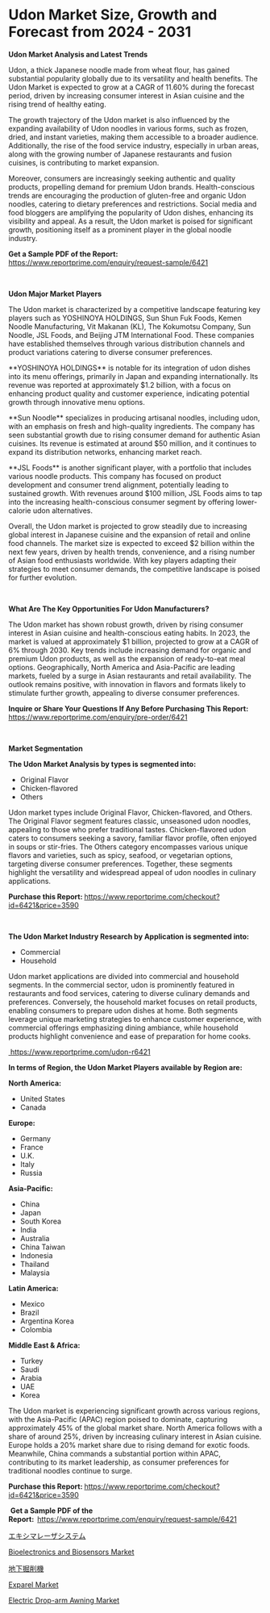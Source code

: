 <p><h1>Udon Market Size, Growth and Forecast from 2024 - 2031</h1></p><p><strong>Udon Market Analysis and Latest Trends</strong></p>
<p><p>Udon, a thick Japanese noodle made from wheat flour, has gained substantial popularity globally due to its versatility and health benefits. The Udon Market is expected to grow at a CAGR of 11.60% during the forecast period, driven by increasing consumer interest in Asian cuisine and the rising trend of healthy eating. </p><p>The growth trajectory of the Udon market is also influenced by the expanding availability of Udon noodles in various forms, such as frozen, dried, and instant varieties, making them accessible to a broader audience. Additionally, the rise of the food service industry, especially in urban areas, along with the growing number of Japanese restaurants and fusion cuisines, is contributing to market expansion.</p><p>Moreover, consumers are increasingly seeking authentic and quality products, propelling demand for premium Udon brands. Health-conscious trends are encouraging the production of gluten-free and organic Udon noodles, catering to dietary preferences and restrictions. Social media and food bloggers are amplifying the popularity of Udon dishes, enhancing its visibility and appeal. As a result, the Udon market is poised for significant growth, positioning itself as a prominent player in the global noodle industry.</p></p>
<p><strong>Get a Sample PDF of the Report:&nbsp;</strong> <a href="https://www.reportprime.com/enquiry/request-sample/6421">https://www.reportprime.com/enquiry/request-sample/6421</a></p>
<p>&nbsp;</p>
<p><strong>Udon Major Market Players</strong></p>
<p><p>The Udon market is characterized by a competitive landscape featuring key players such as YOSHINOYA HOLDINGS, Sun Shun Fuk Foods, Kemen Noodle Manufacturing, Vit Makanan (KL), The Kokumotsu Company, Sun Noodle, JSL Foods, and Beijing JTM International Food. These companies have established themselves through various distribution channels and product variations catering to diverse consumer preferences.</p><p>**YOSHINOYA HOLDINGS** is notable for its integration of udon dishes into its menu offerings, primarily in Japan and expanding internationally. Its revenue was reported at approximately $1.2 billion, with a focus on enhancing product quality and customer experience, indicating potential growth through innovative menu options.</p><p>**Sun Noodle** specializes in producing artisanal noodles, including udon, with an emphasis on fresh and high-quality ingredients. The company has seen substantial growth due to rising consumer demand for authentic Asian cuisines. Its revenue is estimated at around $50 million, and it continues to expand its distribution networks, enhancing market reach.</p><p>**JSL Foods** is another significant player, with a portfolio that includes various noodle products. This company has focused on product development and consumer trend alignment, potentially leading to sustained growth. With revenues around $100 million, JSL Foods aims to tap into the increasing health-conscious consumer segment by offering lower-calorie udon alternatives.</p><p>Overall, the Udon market is projected to grow steadily due to increasing global interest in Japanese cuisine and the expansion of retail and online food channels. The market size is expected to exceed $2 billion within the next few years, driven by health trends, convenience, and a rising number of Asian food enthusiasts worldwide. With key players adapting their strategies to meet consumer demands, the competitive landscape is poised for further evolution.</p></p>
<p>&nbsp;</p>
<p><strong>What Are The Key Opportunities For Udon Manufacturers?</strong></p>
<p><p>The Udon market has shown robust growth, driven by rising consumer interest in Asian cuisine and health-conscious eating habits. In 2023, the market is valued at approximately $1 billion, projected to grow at a CAGR of 6% through 2030. Key trends include increasing demand for organic and premium Udon products, as well as the expansion of ready-to-eat meal options. Geographically, North America and Asia-Pacific are leading markets, fueled by a surge in Asian restaurants and retail availability. The outlook remains positive, with innovation in flavors and formats likely to stimulate further growth, appealing to diverse consumer preferences.</p></p>
<p><strong>Inquire or Share Your Questions If Any Before Purchasing This Report:</strong> <a href="https://www.reportprime.com/enquiry/pre-order/6421">https://www.reportprime.com/enquiry/pre-order/6421</a></p>
<p>&nbsp;</p>
<p><strong>Market Segmentation</strong></p>
<p><strong>The Udon Market Analysis by types is segmented into:</strong></p>
<p><ul><li>Original Flavor</li><li>Chicken-flavored</li><li>Others</li></ul></p>
<p><p>Udon market types include Original Flavor, Chicken-flavored, and Others. The Original Flavor segment features classic, unseasoned udon noodles, appealing to those who prefer traditional tastes. Chicken-flavored udon caters to consumers seeking a savory, familiar flavor profile, often enjoyed in soups or stir-fries. The Others category encompasses various unique flavors and varieties, such as spicy, seafood, or vegetarian options, targeting diverse consumer preferences. Together, these segments highlight the versatility and widespread appeal of udon noodles in culinary applications.</p></p>
<p><strong>Purchase this Report:&nbsp;</strong><a href="https://www.reportprime.com/checkout?id=6421&price=3590">https://www.reportprime.com/checkout?id=6421&price=3590</a></p>
<p>&nbsp;</p>
<p><strong>The Udon Market Industry Research by Application is segmented into:</strong></p>
<p><ul><li>Commercial</li><li>Household</li></ul></p>
<p><p>Udon market applications are divided into commercial and household segments. In the commercial sector, udon is prominently featured in restaurants and food services, catering to diverse culinary demands and preferences. Conversely, the household market focuses on retail products, enabling consumers to prepare udon dishes at home. Both segments leverage unique marketing strategies to enhance customer experience, with commercial offerings emphasizing dining ambiance, while household products highlight convenience and ease of preparation for home cooks.</p></p>
<p><a href="https://www.reportprime.com/udon-r6421">&nbsp;https://www.reportprime.com/udon-r6421</a></p>
<p><strong>In terms of Region, the Udon Market Players available by Region are:</strong></p>
<p>
    <p> <strong> North America: </strong>
        <ul>
            <li>United States</li>
            <li>Canada</li>
        </ul>
        </p> 
    <p> <strong> Europe: </strong>
        <ul>
            <li>Germany</li>
            <li>France</li>
            <li>U.K.</li>
            <li>Italy</li>
            <li>Russia</li>
        </ul>
        </p> 
    <p> <strong> Asia-Pacific: </strong>
        <ul>
            <li>China</li>
            <li>Japan</li>
            <li>South Korea</li>
            <li>India</li>
            <li>Australia</li>
            <li>China Taiwan</li>
            <li>Indonesia</li>
            <li>Thailand</li>
            <li>Malaysia</li>
        </ul>
        </p> 
    <p> <strong> Latin America: </strong>
        <ul>
            <li>Mexico</li>
            <li>Brazil</li>
            <li>Argentina Korea</li>
            <li>Colombia</li>
        </ul>
        </p> 
    <p> <strong> Middle East & Africa: </strong>
        <ul>
            <li>Turkey</li>
            <li>Saudi</li>
            <li>Arabia</li>
            <li>UAE</li>
            <li>Korea</li>
        </ul>
    </p>
    </p>
<p><p>The Udon market is experiencing significant growth across various regions, with the Asia-Pacific (APAC) region poised to dominate, capturing approximately 45% of the global market share. North America follows with a share of around 25%, driven by increasing culinary interest in Asian cuisine. Europe holds a 20% market share due to rising demand for exotic foods. Meanwhile, China commands a substantial portion within APAC, contributing to its market leadership, as consumer preferences for traditional noodles continue to surge.</p></p>
<p><strong>Purchase this Report: </strong><a href="https://www.reportprime.com/checkout?id=6421&price=3590">https://www.reportprime.com/checkout?id=6421&price=3590</a></p>
<p>&nbsp;<strong>Get a Sample PDF of the Report:&nbsp;&nbsp;</strong><a href="https://www.reportprime.com/enquiry/request-sample/6421">https://www.reportprime.com/enquiry/request-sample/6421</a></p>
<p><strong></strong></p>
<p><p><a href="https://medium.com/@jessicagtk0/%E3%82%A8%E3%82%AD%E3%82%B7%E3%83%9E%E3%83%AC%E3%83%BC%E3%82%B6%E3%83%BC%E3%82%B7%E3%82%B9%E3%83%86%E3%83%A0%E5%B8%82%E5%A0%B4%E3%81%AE%E9%80%B2%E5%8C%96-%E3%82%B0%E3%83%AD%E3%83%BC%E3%83%90%E3%83%AB%E3%83%88%E3%83%AC%E3%83%B3%E3%83%89%E3%81%A8%E5%9C%B0%E5%9F%9F%E7%9A%84%E5%8B%95%E5%90%91-2024%E5%B9%B4-2031%E5%B9%B4-c42477cd8939">エキシマレーザシステム</a></p><p><a href="https://www.linkedin.com/pulse/analyzing-bioelectronics-biosensors-market-dynamics-growth-bb0de?trackingId=dHXGvOOuTQmt7sSSuJX72g%3D%3D">Bioelectronics and Biosensors Market</a></p><p><a href="https://medium.com/@jessicagtk0/%E5%9C%B0%E4%B8%8B%E6%8E%98%E5%89%8A%E6%A9%9F%E5%B8%82%E5%A0%B4%E8%A6%8F%E6%A8%A1-%E3%82%B7%E3%82%A7%E3%82%A2-%E3%83%88%E3%83%AC%E3%83%B3%E3%83%89%E5%88%86%E6%9E%90%E3%83%AC%E3%83%9D%E3%83%BC%E3%83%88-%E3%82%A8%E3%83%B3%E3%83%89%E3%83%A6%E3%83%BC%E3%82%B9%E5%88%A5-%E3%83%88%E3%83%B3%E3%83%8D%E3%83%AB-%E6%BA%9D-%E9%89%B1%E5%B1%B1-%E3%81%9D%E3%81%AE%E4%BB%96-%E5%8E%9F%E6%9D%90%E6%96%99%E5%88%A5-2031%E5%B9%B4%E3%81%BE%E3%81%A7%E3%81%AE%E4%BA%88%E6%B8%AC-bdfb3a22e9a2">地下掘削機</a></p><p><a href="https://medium.com/@belaayi865/exparel-market-analysis-report-global-insights-by-region-type-20ml-10ml-and-application-c6ea1f30d49b">Exparel Market</a></p><p><a href="https://issuu.com/reportprime-2/docs/electric-drop-arm-awning-market-siz_dc117eacdc7a83">Electric Drop-arm Awning Market</a></p></p>